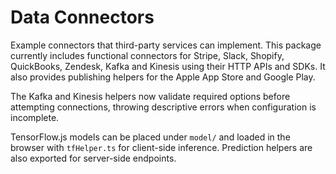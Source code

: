 # Data Connectors

Example connectors that third-party services can implement. This package currently includes functional connectors for Stripe, Slack, Shopify, QuickBooks, Zendesk, Kafka and Kinesis using their HTTP APIs and SDKs. It also provides publishing helpers for the Apple App Store and Google Play.

The Kafka and Kinesis helpers now validate required options before attempting connections, throwing descriptive errors when configuration is incomplete.

TensorFlow.js models can be placed under `model/` and loaded in the browser with `tfHelper.ts` for client-side inference. Prediction helpers are also exported for server-side endpoints.
